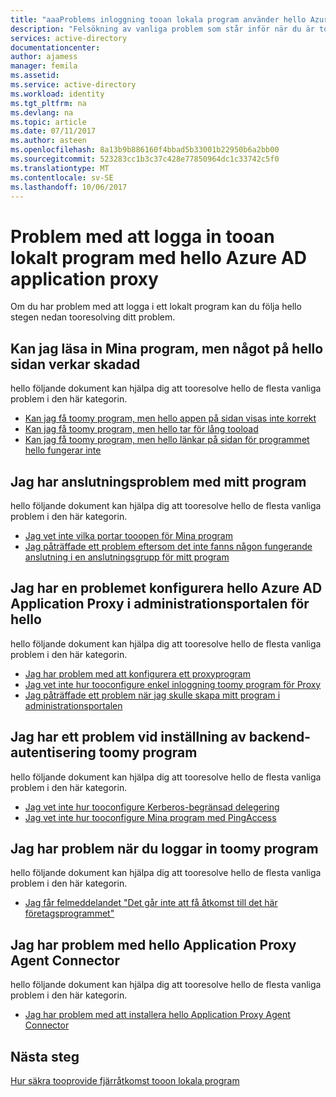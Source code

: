 ```yaml
---
title: "aaaProblems inloggning tooan lokala program använder hello Azure AD application proxy | Microsoft Docs"
description: "Felsökning av vanliga problem som står inför när du är toosign i tooan lokalt program integrerade med Azure AD med hjälp av hello Azure AD Application Proxy"
services: active-directory
documentationcenter: 
author: ajamess
manager: femila
ms.assetid: 
ms.service: active-directory
ms.workload: identity
ms.tgt_pltfrm: na
ms.devlang: na
ms.topic: article
ms.date: 07/11/2017
ms.author: asteen
ms.openlocfilehash: 8a13b9b886160f4bbad5b33001b22950b6a2bb00
ms.sourcegitcommit: 523283cc1b3c37c428e77850964dc1c33742c5f0
ms.translationtype: MT
ms.contentlocale: sv-SE
ms.lasthandoff: 10/06/2017
---
```

# <a name="problems-signing-in-tooan-on-premises-application-using-hello-azure-ad-application-proxy"></a>Problem med att logga in tooan lokalt program med hello Azure AD application proxy

Om du har problem med att logga i ett lokalt program kan du följa hello stegen nedan tooresolving ditt problem.

## <a name="i-can-load-my-application-but-something-on-hello-page-looks-broken"></a>Kan jag läsa in Mina program, men något på hello sidan verkar skadad

hello följande dokument kan hjälpa dig att tooresolve hello de flesta vanliga problem i den här kategorin.

  * [Kan jag få toomy program, men hello appen på sidan visas inte korrekt](https://docs.microsoft.com/azure/active-directory/application-proxy-page-appearance-broken-problem/)
  * [Kan jag få toomy program, men hello tar för lång tooload](https://docs.microsoft.com/azure/active-directory/application-proxy-page-load-speed-problem/)
  * [Kan jag få toomy program, men hello länkar på sidan för programmet hello fungerar inte](https://docs.microsoft.com/azure/active-directory/application-proxy-page-links-broken-problem/)

## <a name="im-having-a-connectivity-problem-my-application"></a>Jag har anslutningsproblem med mitt program
  hello följande dokument kan hjälpa dig att tooresolve hello de flesta vanliga problem i den här kategorin.
  * [Jag vet inte vilka portar tooopen för Mina program](https://docs.microsoft.com/azure/active-directory/application-proxy-connectivity-ports-how-to/)
  * [Jag påträffade ett problem eftersom det inte fanns någon fungerande anslutning i en anslutningsgrupp för mitt program](https://docs.microsoft.com/azure/active-directory/application-proxy-connectivity-no-working-connector/)

## <a name="im-having-a-problem-configuring-hello-azure-ad-application-proxy-in-hello-admin-portal"></a>Jag har en problemet konfigurera hello Azure AD Application Proxy i administrationsportalen för hello
  hello följande dokument kan hjälpa dig att tooresolve hello de flesta vanliga problem i den här kategorin.
  * [Jag har problem med att konfigurera ett proxyprogram](https://docs.microsoft.com/azure/active-directory/application-proxy-config-how-to/)
  * [Jag vet inte hur tooconfigure enkel inloggning toomy program för Proxy](https://docs.microsoft.com/azure/active-directory/application-proxy-config-sso-how-to/)
  * [Jag påträffade ett problem när jag skulle skapa mitt program i administrationsportalen](https://docs.microsoft.com/azure/active-directory/application-proxy-config-problem/)

## <a name="im-having-a-problem-setting-up-back-end-authentication-toomy-application"></a>Jag har ett problem vid inställning av backend-autentisering toomy program
  hello följande dokument kan hjälpa dig att tooresolve hello de flesta vanliga problem i den här kategorin.
  * [Jag vet inte hur tooconfigure Kerberos-begränsad delegering](https://docs.microsoft.com/azure/active-directory/application-proxy-back-end-kerberos-constrained-delegation-how-to/)
  * [Jag vet inte hur tooconfigure Mina program med PingAccess](https://docs.microsoft.com/azure/active-directory/application-proxy-back-end-ping-access-how-to/)

## <a name="im-having-a-problem-when-signing-in-toomy-application"></a>Jag har problem när du loggar in toomy program
  hello följande dokument kan hjälpa dig att tooresolve hello de flesta vanliga problem i den här kategorin.
  * [Jag får felmeddelandet "Det går inte att få åtkomst till det här företagsprogrammet"](https://docs.microsoft.com/azure/active-directory/application-proxy-sign-in-bad-gateway-timeout-error/)

## <a name="im-having-a-problem-with-hello-application-proxy-agent-connector"></a>Jag har problem med hello Application Proxy Agent Connector
  hello följande dokument kan hjälpa dig att tooresolve hello de flesta vanliga problem i den här kategorin.
  * [Jag har problem med att installera hello Application Proxy Agent Connector](https://docs.microsoft.com/azure/active-directory/application-proxy-connector-installation-problem/)

## <a name="next-steps"></a>Nästa steg
[Hur säkra tooprovide fjärråtkomst tooon lokala program](active-directory-application-proxy-get-started.md)
